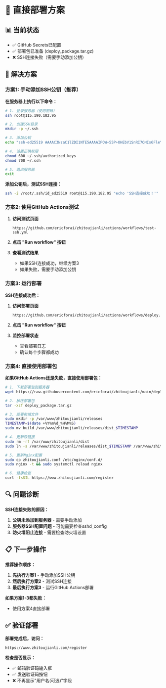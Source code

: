 # 🚀 直接部署方案

## 📊 当前状态
- ✅ GitHub Secrets已配置
- ✅ 部署包已准备 (deploy_package.tar.gz)
- ❌ SSH连接失败（需要手动添加公钥）

## 🎯 解决方案

### 方案1: 手动添加SSH公钥（推荐）

**在服务器上执行以下命令：**

```bash
# 1. 登录服务器（使用密码）
ssh root@115.190.182.95

# 2. 创建SSH目录
mkdir -p ~/.ssh

# 3. 添加公钥
echo "ssh-ed25519 AAAAC3NzaC1lZDI1NTE5AAAAIPOW+55P+OHEbV1SnRI7ONIs6FleYOwbB0Ak4q+aXzXg zhitoujianli-deploy" >> ~/.ssh/authorized_keys

# 4. 设置正确权限
chmod 600 ~/.ssh/authorized_keys
chmod 700 ~/.ssh

# 5. 退出服务器
exit
```

**添加公钥后，测试SSH连接：**
```bash
ssh -i /root/.ssh/id_ed25519 root@115.190.182.95 "echo 'SSH连接成功！'"
```

### 方案2: 使用GitHub Actions测试

1. **访问测试页面**
   ```
   https://github.com/ericforai/zhitoujianli/actions/workflows/test-ssh.yml
   ```

2. **点击 "Run workflow" 按钮**

3. **查看测试结果**
   - 如果SSH连接成功，继续方案3
   - 如果失败，需要手动添加公钥

### 方案3: 运行部署

**SSH连接成功后：**

1. **访问部署页面**
   ```
   https://github.com/ericforai/zhitoujianli/actions/workflows/deploy.yml
   ```

2. **点击 "Run workflow" 按钮**

3. **监控部署状态**
   - 查看部署日志
   - 确认每个步骤都成功

### 方案4: 直接使用部署包

**如果GitHub Actions还是失败，直接使用部署包：**

```bash
# 1. 下载部署包到服务器
wget https://raw.githubusercontent.com/ericforai/zhitoujianli/main/deploy_package.tar.gz

# 2. 解压部署包
tar -xzf deploy_package.tar.gz

# 3. 部署前端文件
sudo mkdir -p /var/www/zhitoujianli/releases
TIMESTAMP=$(date +%Y%m%d_%H%M%S)
sudo mv build /var/www/zhitoujianli/releases/dist_$TIMESTAMP

# 4. 更新软链接
sudo rm -rf /var/www/zhitoujianli/dist
sudo ln -s /var/www/zhitoujianli/releases/dist_$TIMESTAMP /var/www/zhitoujianli/dist

# 5. 更新Nginx配置
sudo cp zhitoujianli.conf /etc/nginx/conf.d/
sudo nginx -t && sudo systemctl reload nginx

# 6. 健康检查
curl -fsSIL https://www.zhitoujianli.com/register
```

## 🔍 问题诊断

**SSH连接失败的原因：**
1. **公钥未添加到服务器** - 需要手动添加
2. **服务器SSH配置问题** - 可能需要检查sshd_config
3. **防火墙阻止连接** - 需要检查防火墙设置

## 📋 下一步操作

**推荐操作顺序：**
1. **先执行方案1** - 手动添加SSH公钥
2. **然后执行方案2** - 测试SSH连接
3. **最后执行方案3** - 运行GitHub Actions部署

**如果方案1-3都失败：**
- 使用方案4直接部署

## ✅ 验证部署

**部署完成后，访问：**
```
https://www.zhitoujianli.com/register
```

**检查是否显示：**
- ✅ 邮箱验证码输入框
- ✅ 发送验证码按钮
- ❌ 不再显示"用户名(可选)"字段
